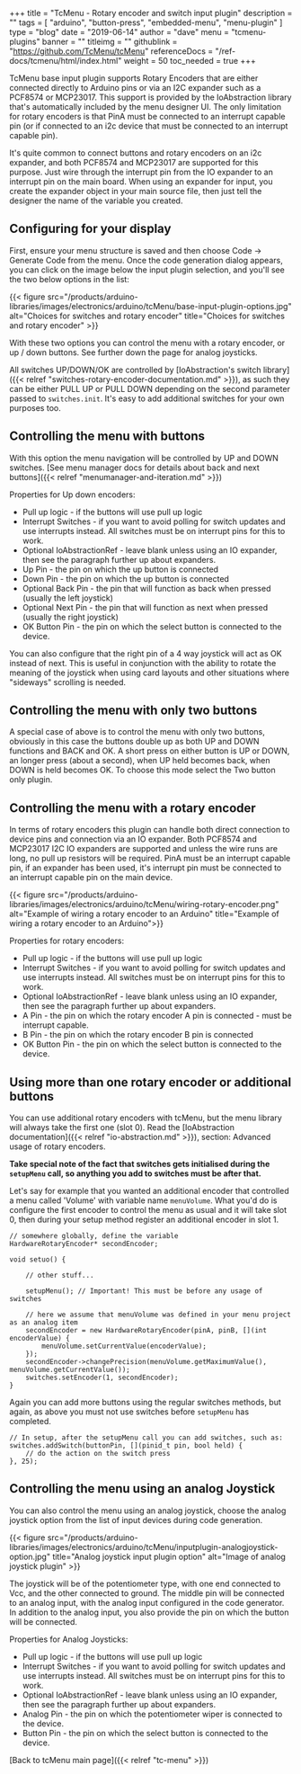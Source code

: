 +++
title = "TcMenu - Rotary encoder and switch input plugin"
description = ""
tags = [ "arduino", "button-press", "embedded-menu", "menu-plugin" ]
type = "blog"
date = "2019-06-14"
author =  "dave"
menu = "tcmenu-plugins"
banner = ""
titleimg = ""
githublink = "https://github.com/TcMenu/tcMenu"
referenceDocs = "/ref-docs/tcmenu/html/index.html"
weight = 50
toc_needed = true
+++

TcMenu base input plugin supports Rotary Encoders that are either connected directly to Arduino pins or via an I2C expander such as a PCF8574 or MCP23017. This support is provided by the IoAbstraction library that's automatically included by the menu designer UI. The only limitation for rotary encoders is that PinA must be connected to an interrupt capable pin (or if connected to an i2c device that must be connected to an interrupt capable pin).

It's quite common to connect buttons and rotary encoders on an i2c expander, and both PCF8574 and MCP23017 are supported for this purpose. Just wire through the interrupt pin from the IO expander to an interrupt pin on the main board. When using an expander for input, you create the expander object in your main source file, then just tell the designer the name of the variable you created.

## Configuring for your display

First, ensure your menu structure is saved and then choose Code -> Generate Code from the menu. Once the code generation dialog appears, you can click on the image below the input plugin selection, and you'll see the two below options in the list:

{{< figure src="/products/arduino-libraries/images/electronics/arduino/tcMenu/base-input-plugin-options.jpg" alt="Choices for switches and rotary encoder" title="Choices for switches and rotary encoder" >}}

With these two options you can control the menu with a rotary encoder, or up / down buttons. See further down the page for analog joysticks. 

All switches UP/DOWN/OK are controlled by [IoAbstraction's switch library]({{< relref "switches-rotary-encoder-documentation.md" >}}), as such they can be either PULL UP or PULL DOWN depending on the second parameter passed to `switches.init`. It's easy to add additional switches for your own purposes too.

## Controlling the menu with buttons

With this option the menu navigation will be controlled by UP and DOWN switches. [See menu manager docs for details about back and next buttons]({{< relref "menumanager-and-iteration.md" >}})

Properties for Up down encoders:

* Pull up logic - if the buttons will use pull up logic
* Interrupt Switches - if you want to avoid polling for switch updates and use interrupts instead. All switches must be on interrupt pins for this to work.
* Optional IoAbstractionRef - leave blank unless using an IO expander, then see the paragraph further up about expanders.
* Up Pin - the pin on which the up button is connected
* Down Pin - the pin on which the up button is connected
* Optional Back Pin - the pin that will function as back when pressed (usually the left joystick)
* Optional Next Pin - the pin that will function as next when pressed (usually the right joystick)
* OK Button Pin - the pin on which the select button is connected to the device.

You can also configure that the right pin of a 4 way joystick will act as OK instead of next. This is useful in conjunction with the ability to rotate the meaning of the joystick when using card layouts and other situations where "sideways" scrolling is needed.

## Controlling the menu with only two buttons

A special case of above is to control the menu with only two buttons, obviously in this case the buttons double up as both UP and DOWN functions and BACK and OK. A short press on either button is UP or DOWN, an longer press (about a second), when UP held becomes back, when DOWN is held becomes OK. To choose this mode select the Two button only plugin.

## Controlling the menu with a rotary encoder

In terms of rotary encoders this plugin can handle both direct connection to device pins and connection via an IO expander. Both PCF8574 and MCP23017 I2C IO expanders are supported and unless the wire runs are long, no pull up resistors will be required. PinA must be an interrupt capable pin, if an expander has been used, it's interrupt pin must be connected to an interrupt capable pin on the main device.

{{< figure src="/products/arduino-libraries/images/electronics/arduino/tcMenu/wiring-rotary-encoder.png" alt="Example of wiring a rotary encoder to an Arduino" title="Example of wiring a rotary encoder to an Arduino">}}

Properties for rotary encoders:

* Pull up logic - if the buttons will use pull up logic
* Interrupt Switches - if you want to avoid polling for switch updates and use interrupts instead. All switches must be on interrupt pins for this to work.
* Optional IoAbstractionRef - leave blank unless using an IO expander, then see the paragraph further up about expanders.
* A Pin - the pin on which the rotary encoder A pin is connected - must be interrupt capable.
* B Pin - the pin on which the rotary encoder B pin is connected
* OK Button Pin - the pin on which the select button is connected to the device.  

## Using more than one rotary encoder or additional buttons

You can use additional rotary encoders with tcMenu, but the menu library will always take the first one (slot 0). Read the [IoAbstraction documentation]({{< relref "io-abstraction.md" >}}), section: Advanced usage of rotary encoders.

**Take special note of the fact that switches gets initialised during the `setupMenu` call, so anything you add to switches must be after that.**

Let's say for example that you wanted an additional encoder that controlled a menu called 'Volume' with variable name `menuVolume`. What you'd do is configure the first encoder to control the menu as usual and it will take slot 0, then during your setup method register an additional encoder in slot 1. 

    // somewhere globally, define the variable 
    HardwareRotaryEncoder* secondEncoder;

    void setuo() {
    
        // other stuff...
        
        setupMenu(); // Important! This must be before any usage of switches
        
        // here we assume that menuVolume was defined in your menu project as an analog item
        secondEncoder = new HardwareRotaryEncoder(pinA, pinB, [](int encoderValue) {
            menuVolume.setCurrentValue(encoderValue);
        });
        secondEncoder->changePrecision(menuVolume.getMaximumValue(), menuVolume.getCurrentValue());
        switches.setEncoder(1, secondEncoder);
    }

Again you can add more buttons using the regular switches methods, but again, as above you must not use switches before `setupMenu` has completed.

    // In setup, after the setupMenu call you can add switches, such as:
    switches.addSwitch(buttonPin, [](pinid_t pin, bool held) {
        // do the action on the switch press
    }, 25); 

## Controlling the menu using an analog Joystick

You can also control the menu using an analog joystick, choose the analog joystick option from the list of input devices during code generation. 

{{< figure src="/products/arduino-libraries/images/electronics/arduino/tcMenu/inputplugin-analogjoystick-option.jpg" title="Analog joystick input plugin option" alt="Image of analog joystick plugin" >}}

The joystick will be of the potentiometer type, with one end connected to Vcc, and the other connected to ground. The middle pin will be connected to an analog input, with the analog input configured in the code generator. In addition to the analog input, you also provide the pin on which the button will be connected.

Properties for Analog Joysticks:

* Pull up logic - if the buttons will use pull up logic
* Interrupt Switches - if you want to avoid polling for switch updates and use interrupts instead. All switches must be on interrupt pins for this to work.
* Optional IoAbstractionRef - leave blank unless using an IO expander, then see the paragraph further up about expanders.
* Analog Pin - the pin on which the potentiometer wiper is connected to the device.
* Button Pin - the pin on which the select button is connected to the device.  

[Back to tcMenu main page]({{< relref "tc-menu" >}}) 